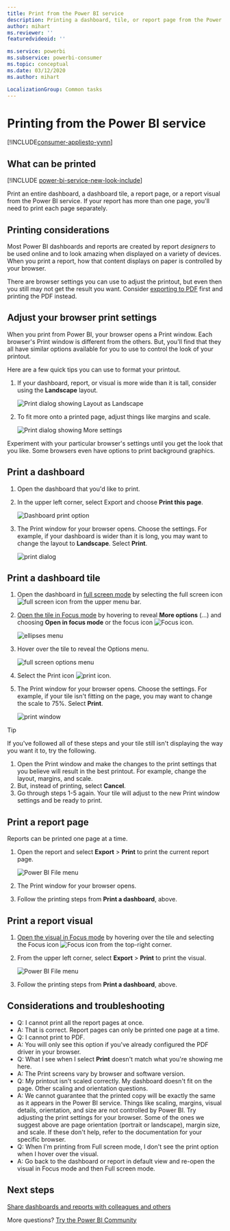 ```yaml
---
title: Print from the Power BI service
description: Printing a dashboard, tile, or report page from the Power BI service.
author: mihart
ms.reviewer: ''
featuredvideoid: ''

ms.service: powerbi
ms.subservice: powerbi-consumer
ms.topic: conceptual
ms.date: 03/12/2020
ms.author: mihart

LocalizationGroup: Common tasks
---
```

# Printing from the Power BI service

[!INCLUDE[consumer-appliesto-yynn](../includes/consumer-appliesto-yynn.md)]
## What can be printed
[!INCLUDE [power-bi-service-new-look-include](../includes/power-bi-service-new-look-include.md)]

Print an entire dashboard, a dashboard tile, a report page, or a report visual from the Power BI service. If your report has more than one page, you'll need to print each page separately. 

## Printing considerations

Most Power BI dashboards and reports are created by report *designers* to be used online and to look amazing when displayed on a variety of devices. When you print a report, how that content displays on paper is controlled by your browser. 

There are browser settings you can use to adjust the printout, but even then you still may not get the result you want. Consider [exporting to PDF](end-user-pdf.md) first and printing the PDF instead. 

## Adjust your browser print settings
When you print from Power BI, your browser opens a Print window. Each browser's Print window is different from the others. But, you'll find that they all have similar options available for you to use to control the look of your printout. 

Here are a few quick tips you can use to format your printout.

   > 
1. If your dashboard, report, or visual is more wide than it is tall, consider using the **Landscape** layout. 

   ![Print dialog showing Layout as Landscape](./media/end-user-print/power-bi-landscape-layout.png)

2. To fit more onto a printed page, adjust things like margins and scale. 

    ![Print dialog showing More settings](./media/end-user-print/power-bi-margins.png)

Experiment with your particular browser's settings until you get the look that you like. Some browsers even have options to print background graphics. 

## Print a dashboard
1. Open the dashboard that you'd like to print.
2. In the upper left corner, select Export and choose **Print this page**.
   
    ![Dashboard print option](./media/end-user-print/power-bi-dashboard-print.png)

3. The Print window for your browser opens. Choose the settings. For example, if your dashboard is wider than it is long, you may want to change the layout to **Landscape**. Select **Print**.
   
    ![print dialog](./media/end-user-print/power-bi-print-dash.png)

## Print a dashboard tile
1. Open the dashboard in [full screen mode](end-user-focus.md) by selecting the full screen icon ![full screen icon](./media/end-user-print/power-bi-full-screen.png) from the upper menu bar.

3. [Open the tile in Focus mode](end-user-focus.md) by hovering to reveal **More options** (...) and choosing **Open in focus mode** or the focus icon ![Focus icon](./media/end-user-print/power-bi-focus-icon.png).
   
    ![ellipses menu](./media/end-user-print/power-bi-menu-options.png)

4. Hover over the tile to reveal the Options menu.
   
    ![full screen options menu](./media/end-user-print/menu-options-new.png)

4. Select the Print icon ![print icon](./media/end-user-print/print-icon.png).     

5. The Print window for your browser opens. Choose the settings. For example, if your tile isn't fitting on the page, you may want to change the scale to 75%. Select **Print**.

    ![print window](./media/end-user-print/power-bi-scale.png) 

> [!TIP]
> If you've followed all of these steps and your tile still isn't displaying the way you want it to, try the following.
> 1. Open the Print window and make the changes to the print settings that you believe will result in the best printout. For example, change the layout, margins, and scale. 
> 2. But, instead of printing, select **Cancel**. 
> 3. Go through steps 1-5 again. Your tile will adjust to the new Print window settings and be ready to print.

## Print a report page
Reports can be printed one page at a time.

1. Open the report and select **Export** > **Print** to print the current report page.
   
    ![Power BI File menu](./media/end-user-print/power-bi-report-print.png)
2. The Print window for your browser opens.

3. Follow the printing steps from **Print a dashboard**, above.
   


## Print a report visual
1. [Open the visual in Focus mode](end-user-focus.md) by hovering over the tile and selecting the Focus icon ![Focus icon](./media/end-user-print/power-bi-focus-icon.png) from the top-right corner.

2. From the upper left corner, select **Export** > **Print** to print the visual.

    ![Power BI File menu](./media/end-user-print/power-bi-report-print.png)


3. Follow the printing steps from **Print a dashboard**, above.

## Considerations and troubleshooting

* Q: I cannot print all the report pages at once.    
* A: That is correct. Report pages can only be printed one page at a time.
* Q: I cannot print to PDF.    
* A: You will only see this option if you've already configured the PDF driver in your browser.    
* Q: What I see when I select **Print** doesn't match what you're showing me here.    
* A: The Print screens vary by browser and software version.
* Q: My printout isn't scaled correctly.  My dashboard doesn't fit on the page. Other scaling and orientation questions.    
* A: We cannot guarantee that the printed copy will be exactly the same as it appears in the Power BI service. Things like scaling, margins, visual details, orientation, and size are not controlled by Power BI. Try adjusting the print settings for your browser. Some of the ones we suggest above are page orientation (portrait or landscape), margin size, and scale. If these don't help, refer to the documentation for your specific browser.      
* Q: When I'm printing from Full screen mode, I don't see the print option when I hover over the visual.   
* A: Go back to the dashboard or report in default view and re-open the visual in Focus mode and then Full screen mode. 

## Next steps
[Share dashboards and reports with colleagues and others](../service-share-dashboards.md)

More questions? [Try the Power BI Community](https://community.powerbi.com/)

